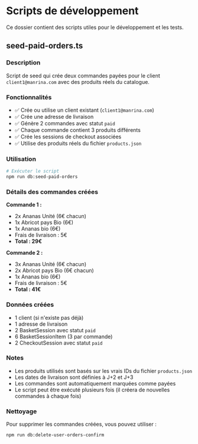 # Scripts de développement

Ce dossier contient des scripts utiles pour le développement et les tests.

## seed-paid-orders.ts

### Description
Script de seed qui crée deux commandes payées pour le client `client1@manrina.com` avec des produits réels du catalogue.

### Fonctionnalités
- ✅ Crée ou utilise un client existant (`client1@manrina.com`)
- ✅ Crée une adresse de livraison
- ✅ Génère 2 commandes avec statut `paid`
- ✅ Chaque commande contient 3 produits différents
- ✅ Crée les sessions de checkout associées
- ✅ Utilise des produits réels du fichier `products.json`

### Utilisation
```bash
# Exécuter le script
npm run db:seed-paid-orders
```

### Détails des commandes créées

**Commande 1 :**
- 2x Ananas Unité (6€ chacun)
- 1x Abricot pays Bio (6€)
- 1x Ananas bio (6€)
- Frais de livraison : 5€
- **Total : 29€**

**Commande 2 :**
- 3x Ananas Unité (6€ chacun)
- 2x Abricot pays Bio (6€ chacun)
- 1x Ananas bio (6€)
- Frais de livraison : 5€
- **Total : 41€**

### Données créées
- 1 client (si n'existe pas déjà)
- 1 adresse de livraison
- 2 BasketSession avec statut `paid`
- 6 BasketSessionItem (3 par commande)
- 2 CheckoutSession avec statut `paid`

### Notes
- Les produits utilisés sont basés sur les vrais IDs du fichier `products.json`
- Les dates de livraison sont définies à J+2 et J+3
- Les commandes sont automatiquement marquées comme payées
- Le script peut être exécuté plusieurs fois (il créera de nouvelles commandes à chaque fois)

### Nettoyage
Pour supprimer les commandes créées, vous pouvez utiliser :
```bash
npm run db:delete-user-orders-confirm
```
